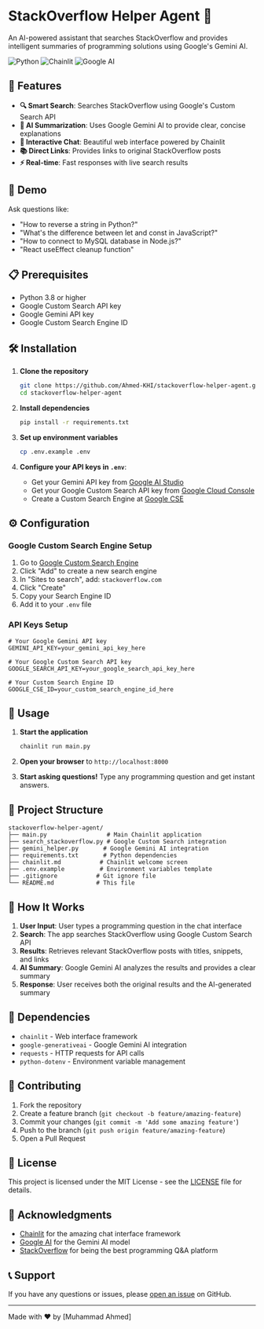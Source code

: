 # StackOverflow Helper Agent 🤖

An AI-powered assistant that searches StackOverflow and provides intelligent summaries of programming solutions using Google's Gemini AI.

![Python](https://img.shields.io/badge/Python-3.8+-blue.svg)
![Chainlit](https://img.shields.io/badge/Chainlit-Latest-green.svg)
![Google AI](https://img.shields.io/badge/Google_AI-Gemini-red.svg)

## 🌟 Features

- **🔍 Smart Search**: Searches StackOverflow using Google's Custom Search API
- **🤖 AI Summarization**: Uses Google Gemini AI to provide clear, concise explanations
- **💬 Interactive Chat**: Beautiful web interface powered by Chainlit
- **📚 Direct Links**: Provides links to original StackOverflow posts
- **⚡ Real-time**: Fast responses with live search results

## 🚀 Demo

Ask questions like:
- "How to reverse a string in Python?"
- "What's the difference between let and const in JavaScript?"
- "How to connect to MySQL database in Node.js?"
- "React useEffect cleanup function"

## 📋 Prerequisites

- Python 3.8 or higher
- Google Custom Search API key
- Google Gemini API key
- Google Custom Search Engine ID

## 🛠️ Installation

1. **Clone the repository**
   ```bash
   git clone https://github.com/Ahmed-KHI/stackoverflow-helper-agent.git
   cd stackoverflow-helper-agent
   ```

2. **Install dependencies**
   ```bash
   pip install -r requirements.txt
   ```

3. **Set up environment variables**
   ```bash
   cp .env.example .env
   ```

4. **Configure your API keys in `.env`**:
   - Get your Gemini API key from [Google AI Studio](https://makersuite.google.com/app/apikey)
   - Get your Google Custom Search API key from [Google Cloud Console](https://console.cloud.google.com/)
   - Create a Custom Search Engine at [Google CSE](https://cse.google.com/)

## ⚙️ Configuration

### Google Custom Search Engine Setup

1. Go to [Google Custom Search Engine](https://cse.google.com/)
2. Click "Add" to create a new search engine
3. In "Sites to search", add: `stackoverflow.com`
4. Click "Create"
5. Copy your Search Engine ID
6. Add it to your `.env` file

### API Keys Setup

```env
# Your Google Gemini API key
GEMINI_API_KEY=your_gemini_api_key_here

# Your Google Custom Search API key
GOOGLE_SEARCH_API_KEY=your_google_search_api_key_here

# Your Custom Search Engine ID
GOOGLE_CSE_ID=your_custom_search_engine_id_here
```

## 🚀 Usage

1. **Start the application**
   ```bash
   chainlit run main.py
   ```

2. **Open your browser** to `http://localhost:8000`

3. **Start asking questions!** Type any programming question and get instant answers.

## 📁 Project Structure

```
stackoverflow-helper-agent/
├── main.py                 # Main Chainlit application
├── search_stackoverflow.py # Google Custom Search integration
├── gemini_helper.py       # Google Gemini AI integration
├── requirements.txt       # Python dependencies
├── chainlit.md           # Chainlit welcome screen
├── .env.example          # Environment variables template
├── .gitignore           # Git ignore file
└── README.md            # This file
```

## 🧩 How It Works

1. **User Input**: User types a programming question in the chat interface
2. **Search**: The app searches StackOverflow using Google Custom Search API
3. **Results**: Retrieves relevant StackOverflow posts with titles, snippets, and links
4. **AI Summary**: Google Gemini AI analyzes the results and provides a clear summary
5. **Response**: User receives both the original results and the AI-generated summary

## 🔧 Dependencies

- `chainlit` - Web interface framework
- `google-generativeai` - Google Gemini AI integration
- `requests` - HTTP requests for API calls
- `python-dotenv` - Environment variable management

## 🤝 Contributing

1. Fork the repository
2. Create a feature branch (`git checkout -b feature/amazing-feature`)
3. Commit your changes (`git commit -m 'Add some amazing feature'`)
4. Push to the branch (`git push origin feature/amazing-feature`)
5. Open a Pull Request

## 📄 License

This project is licensed under the MIT License - see the [LICENSE](LICENSE) file for details.

## 🙏 Acknowledgments

- [Chainlit](https://chainlit.io/) for the amazing chat interface framework
- [Google AI](https://ai.google.dev/) for the Gemini AI model
- [StackOverflow](https://stackoverflow.com/) for being the best programming Q&A platform

## 📞 Support

If you have any questions or issues, please [open an issue](https://github.com/Ahmed-KHI/stackoverflow-helper-agent/issues) on GitHub.

---

Made with ❤️ by [Muhammad Ahmed]
